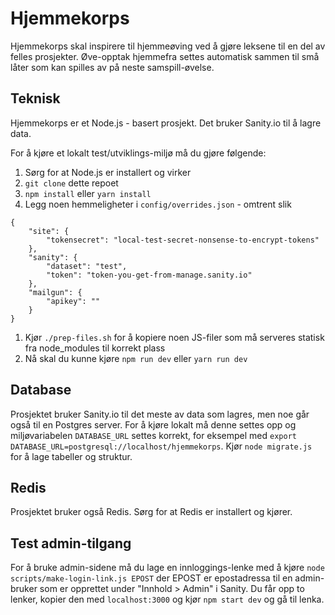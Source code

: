 # Hjemmekorps

Hjemmekorps skal inspirere til hjemmeøving ved å gjøre leksene til en del av felles prosjekter. Øve-opptak hjemmefra settes automatisk sammen til små låter som kan spilles av på neste samspill-øvelse.


## Teknisk

Hjemmekorps er et Node.js - basert prosjekt. Det bruker Sanity.io til å lagre data.

For å kjøre et lokalt test/utviklings-miljø må du gjøre følgende:

1. Sørg for at Node.js er installert og virker
1. `git clone` dette repoet
1. `npm install` eller `yarn install`
1. Legg noen hemmeligheter i `config/overrides.json` - omtrent slik

```
{
	"site": {
		"tokensecret": "local-test-secret-nonsense-to-encrypt-tokens"
	},
	"sanity": {
		"dataset": "test",
		"token": "token-you-get-from-manage.sanity.io"
	},
	"mailgun": {
		"apikey": ""
	}
}
```
1. Kjør `./prep-files.sh` for å kopiere noen JS-filer som må serveres statisk fra node_modules til korrekt plass
1. Nå skal du kunne kjøre `npm run dev` eller `yarn run dev`

## Database

Prosjektet bruker Sanity.io til det meste av data som lagres, men noe går også til en Postgres server. For å kjøre lokalt må denne settes opp og miljøvariabelen `DATABASE_URL` settes korrekt, for eksempel med `export DATABASE_URL=postgresql://localhost/hjemmekorps`. Kjør `node migrate.js` for å lage tabeller og struktur.

## Redis

Prosjektet bruker også Redis. Sørg for at Redis er installert og kjører.

## Test admin-tilgang

For å bruke admin-sidene må du lage en innloggings-lenke med å kjøre `node scripts/make-login-link.js EPOST` der EPOST er epostadressa til en admin-bruker som er opprettet under "Innhold > Admin" i Sanity. Du får opp to lenker, kopier den med `localhost:3000` og kjør `npm start dev` og gå til lenka.
